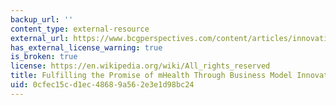 ```yaml
---
backup_url: ''
content_type: external-resource
external_url: https://www.bcgperspectives.com/content/articles/innovation_medical_devices_technology_fulfilling_promise_mhealth_business_model_innovation/
has_external_license_warning: true
is_broken: true
license: https://en.wikipedia.org/wiki/All_rights_reserved
title: Fulfilling the Promise of mHealth Through Business Model Innovation
uid: 0cfec15c-d1ec-4868-9a56-2e3e1d98bc24
---
```

